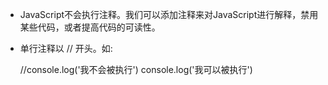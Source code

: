 - JavaScript不会执行注释。我们可以添加注释来对JavaScript进行解释，禁用某些代码，或者提高代码的可读性。
- 单行注释以 // 开头。如:

    //console.log('我不会被执行')
    console.log('我可以被执行')